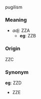 pugilism
### Meaning
+ _adj_: ZZA
    + __eg__: ZZB

### Origin

ZZC

### Synonym

__eg__: ZZD

+ ZZE


